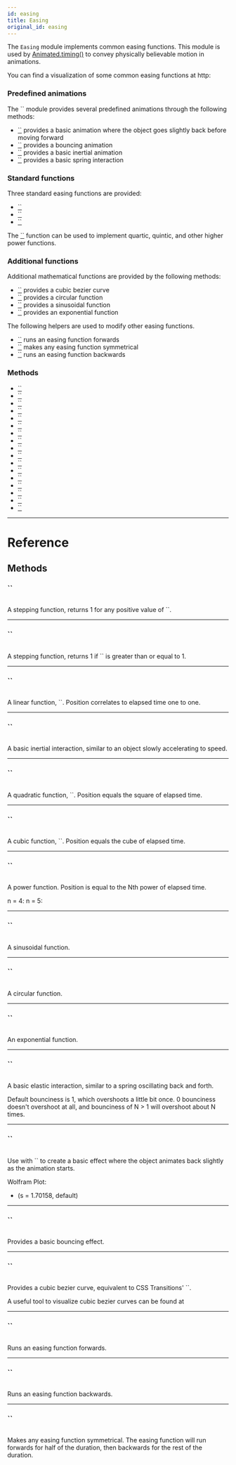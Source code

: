 ```yaml
---
id: easing
title: Easing
original_id: easing
---
```


The `Easing` module implements common easing functions. This module is used by [Animated.timing()](animated.md#timing) to convey physically believable motion in animations.

You can find a visualization of some common easing functions at http:

### Predefined animations

The `` module provides several predefined animations through the following methods:

- [``](easing.md#back) provides a basic animation where the object goes slightly back before moving forward
- [``](easing.md#bounce) provides a bouncing animation
- [``](easing.md#ease) provides a basic inertial animation
- [``](easing.md#elastic) provides a basic spring interaction

### Standard functions

Three standard easing functions are provided:

- [``](easing.md#linear)
- [``](easing.md#quad)
- [``](easing.md#cubic)

The [``](easing.md#poly) function can be used to implement quartic, quintic, and other higher power functions.

### Additional functions

Additional mathematical functions are provided by the following methods:

- [``](easing.md#bezier) provides a cubic bezier curve
- [``](easing.md#circle) provides a circular function
- [``](easing.md#sin) provides a sinusoidal function
- [``](easing.md#exp) provides an exponential function

The following helpers are used to modify other easing functions.

- [``](easing.md#in) runs an easing function forwards
- [``](easing.md#inout) makes any easing function symmetrical
- [``](easing.md#out) runs an easing function backwards

### Methods

- [``](easing.md#step0)
- [``](easing.md#step1)
- [``](easing.md#linear)
- [``](easing.md#ease)
- [``](easing.md#quad)
- [``](easing.md#cubic)
- [``](easing.md#poly)
- [``](easing.md#sin)
- [``](easing.md#circle)
- [``](easing.md#exp)
- [``](easing.md#elastic)
- [``](easing.md#back)
- [``](easing.md#bounce)
- [``](easing.md#bezier)
- [``](easing.md#in)
- [``](easing.md#out)
- [``](easing.md#inout)

---

# Reference

## Methods

### ``

```jsx
```

A stepping function, returns 1 for any positive value of ``.

---

### ``

```jsx
```

A stepping function, returns 1 if `` is greater than or equal to 1.

---

### ``

```jsx
```

A linear function, ``. Position correlates to elapsed time one to one.

---

### ``

```jsx
```

A basic inertial interaction, similar to an object slowly accelerating to speed.

---

### ``

```jsx
```

A quadratic function, ``. Position equals the square of elapsed time.

---

### ``

```jsx
```

A cubic function, ``. Position equals the cube of elapsed time.

---

### ``

```jsx
```

A power function. Position is equal to the Nth power of elapsed time.

n = 4: n = 5:

---

### ``

```jsx
```

A sinusoidal function.

---

### ``

```jsx
```

A circular function.

---

### ``

```jsx
```

An exponential function.

---

### ``

```jsx
```

A basic elastic interaction, similar to a spring oscillating back and forth.

Default bounciness is 1, which overshoots a little bit once. 0 bounciness doesn't overshoot at all, and bounciness of N &gt; 1 will overshoot about N times.

---

### ``

```jsx
```

Use with `` to create a basic effect where the object animates back slightly as the animation starts.

Wolfram Plot:

- (s = 1.70158, default)

---

### ``

```jsx
```

Provides a basic bouncing effect.

---

### ``

```jsx
```

Provides a cubic bezier curve, equivalent to CSS Transitions' ``.

A useful tool to visualize cubic bezier curves can be found at

---

### ``

```jsx
```

Runs an easing function forwards.

---

### ``

```jsx
```

Runs an easing function backwards.

---

### ``

```jsx
```

Makes any easing function symmetrical. The easing function will run forwards for half of the duration, then backwards for the rest of the duration.
